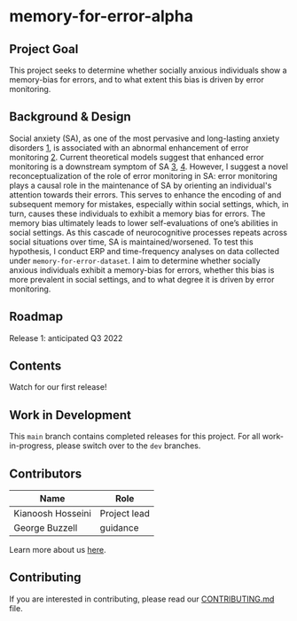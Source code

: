 # memory-for-error-alpha

## Project Goal
This project seeks to determine whether socially anxious individuals show a memory-bias for errors, and to what extent this bias is driven by error monitoring.


## Background & Design
Social anxiety (SA), as one of the most pervasive and long-lasting anxiety disorders [1](https://pubmed.ncbi.nlm.nih.gov/15939837/), is associated with an abnormal enhancement of error monitoring [2](https://pubmed.ncbi.nlm.nih.gov/18271855/). Current theoretical models suggest that enhanced error monitoring is a downstream symptom of SA [3](https://www.frontiersin.org/articles/10.3389/fnhum.2013.00466/full), [4](https://www.frontiersin.org/articles/10.3389/fnhum.2013.00636/full). However, I suggest a novel reconceptualization of the role of error monitoring in SA: error monitoring plays a causal role in the maintenance of SA by orienting an individual's attention towards their errors. This serves to enhance the encoding of and subsequent memory for mistakes, especially within social settings, which, in turn, causes these individuals to exhibit a memory bias for errors. The memory bias ultimately leads to lower self-evaluations of one’s abilities in social settings. As this cascade of neurocognitive processes repeats across social situations over time, SA is maintained/worsened. To test this hypothesis, I conduct ERP and time-frequency analyses on data collected under `memory-for-error-dataset`. I aim to determine whether socially anxious individuals exhibit a memory-bias for errors, whether this bias is more prevalent in social settings, and to what degree it is driven by error monitoring.




## Roadmap
Release 1: anticipated Q3 2022


## Contents
Watch for our first release!


## Work in Development
This `main` branch contains completed releases for this project. For all work-in-progress, please switch over to the `dev` branches.




## Contributors
| Name | Role |
| ---  | ---  |
| Kianoosh Hosseini | Project lead |
| George Buzzell | guidance |

Learn more about us [here](https://www.ndclab.com/people).



## Contributing
If you are interested in contributing, please read our [CONTRIBUTING.md](CONTRIBUTING.md) file.
